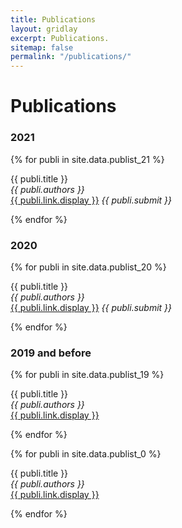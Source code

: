 ```yaml
---
title: Publications
layout: gridlay
excerpt: Publications.
sitemap: false
permalink: "/publications/"
---
```


# Publications
### 2021
{% for publi in site.data.publist_21 %}

  {{ publi.title }} <br />
  <em>{{ publi.authors }} </em><br /><a href="{{ publi.link.url }}">{{ publi.link.display }}</a>  <em>{{ publi.submit }} </em><br /> 

{% endfor %}

### 2020
{% for publi in site.data.publist_20 %}

  {{ publi.title }} <br />
  <em>{{ publi.authors }} </em><br /><a href="{{ publi.link.url }}">{{ publi.link.display }}</a>  <em>{{ publi.submit }} </em><br /> 

{% endfor %}
### 2019 and before
{% for publi in site.data.publist_19 %}

  {{ publi.title }} <br />
  <em>{{ publi.authors }} </em><br /><a href="{{ publi.link.url }}">{{ publi.link.display }}</a>

{% endfor %}

{% for publi in site.data.publist_0 %}

  {{ publi.title }} <br />
  <em>{{ publi.authors }} </em><br /><a href="{{ publi.link.url }}">{{ publi.link.display }}</a>

{% endfor %}
